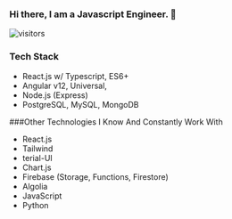 ### Hi there, I am a Javascript Engineer. 👋

![visitors](https://visitor-badge.glitch.me/badge?page_id=page.id)

### Tech Stack
- React.js w/ Typescript, ES6+
- Angular v12, Universal, 
- Node.js (Express)
- PostgreSQL, MySQL, MongoDB

###Other Technologies I Know And Constantly Work With
- React.js
- Tailwind
- terial-UI
- Chart.js
- Firebase (Storage, Functions, Firestore)
- Algolia
- JavaScript
- Python

<!--
**frontend210/frontend210** is a ✨ _special_ ✨ repository because its `README.md` (this file) appears on your GitHub profile.

Here are some ideas to get you started:

- 🔭 I’m currently working on ...
- 🌱 I’m currently learning ...
- 👯 I’m looking to collaborate on ...
- 🤔 I’m looking for help with ...
- 💬 Ask me about ...
- 📫 How to reach me: ...
- 😄 Pronouns: ...
- ⚡ Fun fact: ...
<img height="180em" src="https://github-readme-stats.vercel.app/api?username=frontend210&show_icons=true&hide_border=true&&count_private=true&include_all_commits=true" />

-->
